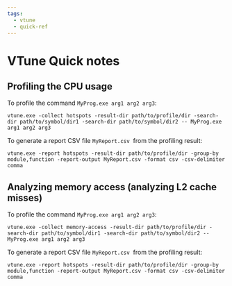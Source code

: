 ```yaml
---
tags:
  - vtune
  - quick-ref
---
```


# VTune Quick notes

## Profiling the CPU usage

To profile the command `MyProg.exe arg1 arg2 arg3`:

```
vtune.exe -collect hotspots -result-dir path/to/profile/dir -search-dir path/to/symbol/dir1 -search-dir path/to/symbol/dir2 -- MyProg.exe arg1 arg2 arg3
```

To generate a report CSV file `MyReport.csv`  from the profiling result:

```
vtune.exe -report hotspots -result-dir path/to/profile/dir -group-by module,function -report-output MyReport.csv -format csv -csv-delimiter comma
```

## Analyzing memory access (analyzing L2 cache misses)

To profile the command `MyProg.exe arg1 arg2 arg3`:

```
vtune.exe -collect memory-access -result-dir path/to/profile/dir -search-dir path/to/symbol/dir1 -search-dir path/to/symbol/dir2 -- MyProg.exe arg1 arg2 arg3
```

To generate a report CSV file `MyReport.csv`  from the profiling result:

```
vtune.exe -report hotspots -result-dir path/to/profile/dir -group-by module,function -report-output MyReport.csv -format csv -csv-delimiter comma
```
